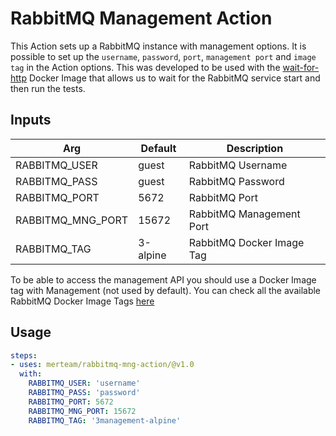 # RabbitMQ Management Action

This Action sets up a RabbitMQ instance with management options. It is possible to set up the `username`, `password`, `port`, `management port` and `image tag` in the Action options. This was developed to be used with the [wait-for-http](https://github.com/mer-team/wait-for-http) Docker Image that allows us to wait for the RabbitMQ service start and then run the tests.

## Inputs
| Arg | Default | Description |
| --- | --- | --- |
| RABBITMQ_USER | guest | RabbitMQ Username |
| RABBITMQ_PASS | guest | RabbitMQ Password  |
| RABBITMQ_PORT | 5672 | RabbitMQ Port |
| RABBITMQ_MNG_PORT | 15672 | RabbitMQ Management Port |
| RABBITMQ_TAG | 3-alpine | RabbitMQ Docker Image Tag |

To be able to access the management API you should use a Docker Image tag with Management (not used by default). You can check all the available RabbitMQ Docker Image Tags [here](https://hub.docker.com/_/rabbitmq/)

## Usage
```yaml
steps:
- uses: merteam/rabbitmq-mng-action/@v1.0
  with:
    RABBITMQ_USER: 'username'
    RABBITMQ_PASS: 'password'
    RABBITMQ_PORT: 5672
    RABBITMQ_MNG_PORT: 15672
    RABBITMQ_TAG: '3management-alpine'
```